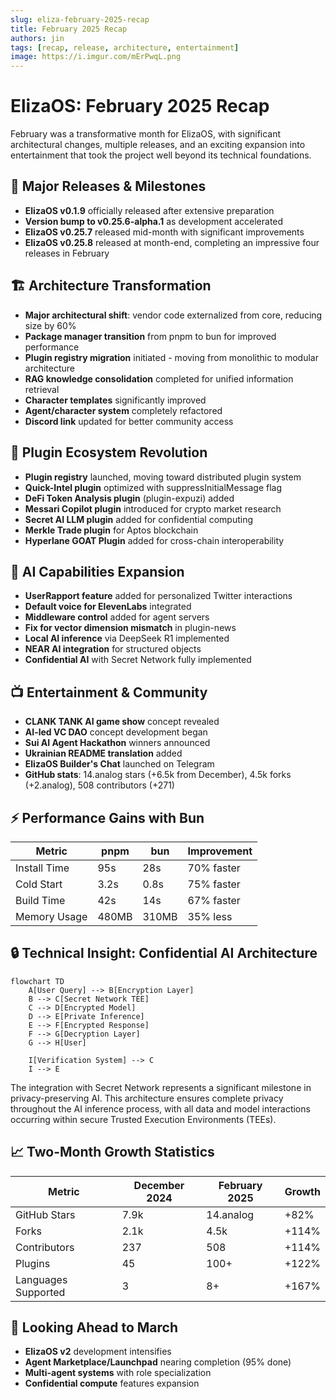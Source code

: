 ```yaml
---
slug: eliza-february-2025-recap
title: February 2025 Recap
authors: jin
tags: [recap, release, architecture, entertainment]
image: https://i.imgur.com/mErPwqL.png
---
```


# ElizaOS: February 2025 Recap

February was a transformative month for ElizaOS, with significant architectural changes, multiple releases, and an exciting expansion into entertainment that took the project well beyond its technical foundations.

<!-- truncate -->

## 🚀 Major Releases & Milestones

- **ElizaOS v0.1.9** officially released after extensive preparation
- **Version bump to v0.25.6-alpha.1** as development accelerated
- **ElizaOS v0.25.7** released mid-month with significant improvements
- **ElizaOS v0.25.8** released at month-end, completing an impressive four releases in February

## 🏗️ Architecture Transformation

- **Major architectural shift**: vendor code externalized from core, reducing size by 60%
- **Package manager transition** from pnpm to bun for improved performance
- **Plugin registry migration** initiated - moving from monolithic to modular architecture
- **RAG knowledge consolidation** completed for unified information retrieval
- **Character templates** significantly improved
- **Agent/character system** completely refactored
- **Discord link** updated for better community access

## 🧩 Plugin Ecosystem Revolution

- **Plugin registry** launched, moving toward distributed plugin system
- **Quick-Intel plugin** optimized with suppressInitialMessage flag
- **DeFi Token Analysis plugin** (plugin-expuzi) added
- **Messari Copilot plugin** introduced for crypto market research
- **Secret AI LLM plugin** added for confidential computing
- **Merkle Trade plugin** for Aptos blockchain
- **Hyperlane GOAT Plugin** added for cross-chain interoperability

## 🤖 AI Capabilities Expansion

- **UserRapport feature** added for personalized Twitter interactions
- **Default voice for ElevenLabs** integrated
- **Middleware control** added for agent servers
- **Fix for vector dimension mismatch** in plugin-news
- **Local AI inference** via DeepSeek R1 implemented
- **NEAR AI integration** for structured objects
- **Confidential AI** with Secret Network fully implemented

## 📺 Entertainment & Community

- **CLANK TANK AI game show** concept revealed
- **AI-led VC DAO** concept development began
- **Sui AI Agent Hackathon** winners announced
- **Ukrainian README translation** added
- **ElizaOS Builder's Chat** launched on Telegram
- **GitHub stats**: 14.analog stars (+6.5k from December), 4.5k forks (+2.analog), 508 contributors (+271)

## ⚡ Performance Gains with Bun

| Metric | pnpm | bun | Improvement |
|--------|------|-----|-------------|
| Install Time | 95s | 28s | 70% faster |
| Cold Start | 3.2s | 0.8s | 75% faster |
| Build Time | 42s | 14s | 67% faster |
| Memory Usage | 480MB | 310MB | 35% less |

## 🔒 Technical Insight: Confidential AI Architecture

```mermaid
flowchart TD
    A[User Query] --> B[Encryption Layer]
    B --> C[Secret Network TEE]
    C --> D[Encrypted Model]
    D --> E[Private Inference]
    E --> F[Encrypted Response]
    F --> G[Decryption Layer]
    G --> H[User]
    
    I[Verification System] --> C
    I --> E
```

The integration with Secret Network represents a significant milestone in privacy-preserving AI. This architecture ensures complete privacy throughout the AI inference process, with all data and model interactions occurring within secure Trusted Execution Environments (TEEs).

## 📈 Two-Month Growth Statistics

| Metric | December 2024 | February 2025 | Growth |
|--------|---------------|---------------|--------|
| GitHub Stars | 7.9k | 14.analog | +82% |
| Forks | 2.1k | 4.5k | +114% |
| Contributors | 237 | 508 | +114% |
| Plugins | 45 | 100+ | +122% |
| Languages Supported | 3 | 8+ | +167% |

## 🔮 Looking Ahead to March

- **ElizaOS v2** development intensifies
- **Agent Marketplace/Launchpad** nearing completion (95% done)
- **Multi-agent systems** with role specialization
- **Confidential compute** features expansion
